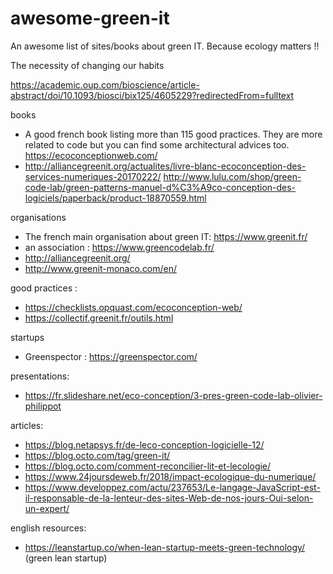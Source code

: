 # awesome-green-it
An awesome list of sites/books about green IT. Because ecology matters !!

The necessity of changing our habits

https://academic.oup.com/bioscience/article-abstract/doi/10.1093/biosci/bix125/4605229?redirectedFrom=fulltext 

books

- A good french book listing more than 115 good practices. They are more related to code but you can find some architectural advices too. https://ecoconceptionweb.com/
- http://alliancegreenit.org/actualites/livre-blanc-ecoconception-des-services-numeriques-20170222/
http://www.lulu.com/shop/green-code-lab/green-patterns-manuel-d%C3%A9co-conception-des-logiciels/paperback/product-18870559.html

organisations

- The french main organisation about green IT: https://www.greenit.fr/
- an association : https://www.greencodelab.fr/
- http://alliancegreenit.org/
- http://www.greenit-monaco.com/en/

good practices :

- https://checklists.opquast.com/ecoconception-web/
- https://collectif.greenit.fr/outils.html

startups

- Greenspector : https://greenspector.com/

presentations:

- https://fr.slideshare.net/eco-conception/3-pres-green-code-lab-olivier-philippot

articles:

- https://blog.netapsys.fr/de-leco-conception-logicielle-12/
- https://blog.octo.com/tag/green-it/
- https://blog.octo.com/comment-reconcilier-lit-et-lecologie/
- https://www.24joursdeweb.fr/2018/impact-ecologique-du-numerique/
- https://www.developpez.com/actu/237653/Le-langage-JavaScript-est-il-responsable-de-la-lenteur-des-sites-Web-de-nos-jours-Oui-selon-un-expert/

english resources:

- https://leanstartup.co/when-lean-startup-meets-green-technology/ (green lean startup)
